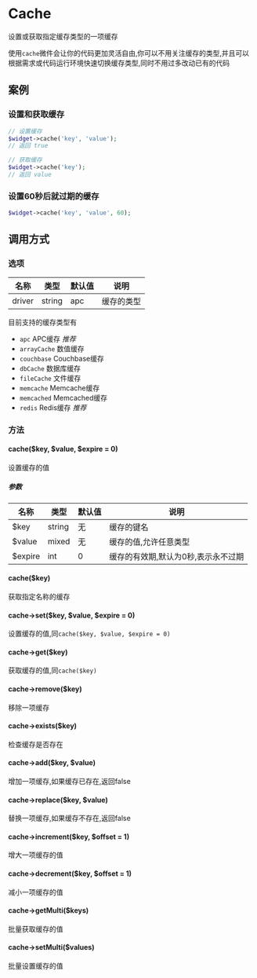 Cache
=====

设置或获取指定缓存类型的一项缓存

使用`cache`微件会让你的代码更加灵活自由,你可以不用关注缓存的类型,并且可以根据需求或代码运行环境快速切换缓存类型,同时不用过多改动已有的代码

案例
----

### 设置和获取缓存
```php
// 设置缓存
$widget->cache('key', 'value');
// 返回 true

// 获取缓存
$widget->cache('key');
// 返回 value
```

### 设置60秒后就过期的缓存
```php
$widget->cache('key', 'value', 60);
```

调用方式
-------

### 选项

| 名称      | 类型   | 默认值    | 说明                                                            |
|-----------|--------|-----------|-----------------------------------------------------------------|
| driver    | string | apc       | 缓存的类型                                                      |

目前支持的缓存类型有

* `apc` APC缓存 *推荐*
* `arrayCache` 数值缓存
* `couchbase` Couchbase缓存
* `dbCache` 数据库缓存
* `fileCache` 文件缓存
* `memcache` Memcache缓存
* `memcached` Memcached缓存
* `redis` Redis缓存 *推荐*

### 方法

#### cache($key, $value, $expire = 0)
设置缓存的值

##### 参数

| 名称      | 类型      | 默认值    | 说明                                  |
|-----------|-----------|-----------|---------------------------------------|
| $key      | string    | 无        | 缓存的键名                            |
| $value    | mixed     | 无        | 缓存的值,允许任意类型                 |
| $expire   | int       | 0         | 缓存的有效期,默认为0秒,表示永不过期   |

#### cache($key)
获取指定名称的缓存

#### cache->set($key, $value, $expire = 0)
设置缓存的值,同`cache($key, $value, $expire = 0)`

#### cache->get($key)
获取缓存的值,同`cache($key)`

#### cache->remove($key)
移除一项缓存

#### cache->exists($key)
检查缓存是否存在

#### cache->add($key, $value)
增加一项缓存,如果缓存已存在,返回false

#### cache->replace($key, $value)
替换一项缓存,如果缓存不存在,返回false

#### cache->increment($key, $offset = 1)
增大一项缓存的值

#### cache->decrement($key, $offset = 1)
减小一项缓存的值

#### cache->getMulti($keys)
批量获取缓存的值

#### cache->setMulti($values)
批量设置缓存的值
